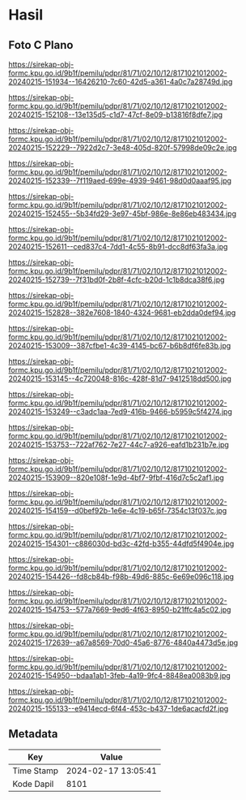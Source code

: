 # Hasil

## Foto C Plano

https://sirekap-obj-formc.kpu.go.id/9b1f/pemilu/pdpr/81/71/02/10/12/8171021012002-20240215-151934--16426210-7c60-42d5-a361-4a0c7a28749d.jpg

https://sirekap-obj-formc.kpu.go.id/9b1f/pemilu/pdpr/81/71/02/10/12/8171021012002-20240215-152108--13e135d5-c1d7-47cf-8e09-b13816f8dfe7.jpg

https://sirekap-obj-formc.kpu.go.id/9b1f/pemilu/pdpr/81/71/02/10/12/8171021012002-20240215-152229--7922d2c7-3e48-405d-820f-57998de09c2e.jpg

https://sirekap-obj-formc.kpu.go.id/9b1f/pemilu/pdpr/81/71/02/10/12/8171021012002-20240215-152339--7f119aed-699e-4939-9461-98d0d0aaaf95.jpg

https://sirekap-obj-formc.kpu.go.id/9b1f/pemilu/pdpr/81/71/02/10/12/8171021012002-20240215-152455--5b34fd29-3e97-45bf-986e-8e86eb483434.jpg

https://sirekap-obj-formc.kpu.go.id/9b1f/pemilu/pdpr/81/71/02/10/12/8171021012002-20240215-152611--ced837c4-7dd1-4c55-8b91-dcc8df63fa3a.jpg

https://sirekap-obj-formc.kpu.go.id/9b1f/pemilu/pdpr/81/71/02/10/12/8171021012002-20240215-152739--7f31bd0f-2b8f-4cfc-b20d-1c1b8dca38f6.jpg

https://sirekap-obj-formc.kpu.go.id/9b1f/pemilu/pdpr/81/71/02/10/12/8171021012002-20240215-152828--382e7608-1840-4324-9681-eb2dda0def94.jpg

https://sirekap-obj-formc.kpu.go.id/9b1f/pemilu/pdpr/81/71/02/10/12/8171021012002-20240215-153009--387cfbe1-4c39-4145-bc67-b6b8df6fe83b.jpg

https://sirekap-obj-formc.kpu.go.id/9b1f/pemilu/pdpr/81/71/02/10/12/8171021012002-20240215-153145--4c720048-816c-428f-81d7-9412518dd500.jpg

https://sirekap-obj-formc.kpu.go.id/9b1f/pemilu/pdpr/81/71/02/10/12/8171021012002-20240215-153249--c3adc1aa-7ed9-416b-9466-b5959c5f4274.jpg

https://sirekap-obj-formc.kpu.go.id/9b1f/pemilu/pdpr/81/71/02/10/12/8171021012002-20240215-153753--722af762-7e27-44c7-a926-eafd1b231b7e.jpg

https://sirekap-obj-formc.kpu.go.id/9b1f/pemilu/pdpr/81/71/02/10/12/8171021012002-20240215-153909--820e108f-1e9d-4bf7-9fbf-416d7c5c2af1.jpg

https://sirekap-obj-formc.kpu.go.id/9b1f/pemilu/pdpr/81/71/02/10/12/8171021012002-20240215-154159--d0bef92b-1e6e-4c19-b65f-7354c13f037c.jpg

https://sirekap-obj-formc.kpu.go.id/9b1f/pemilu/pdpr/81/71/02/10/12/8171021012002-20240215-154301--c886030d-bd3c-42fd-b355-44dfd5f4904e.jpg

https://sirekap-obj-formc.kpu.go.id/9b1f/pemilu/pdpr/81/71/02/10/12/8171021012002-20240215-154426--fd8cb84b-f98b-49d6-885c-6e69e096c118.jpg

https://sirekap-obj-formc.kpu.go.id/9b1f/pemilu/pdpr/81/71/02/10/12/8171021012002-20240215-154753--577a7669-9ed6-4f63-8950-b21ffc4a5c02.jpg

https://sirekap-obj-formc.kpu.go.id/9b1f/pemilu/pdpr/81/71/02/10/12/8171021012002-20240215-172639--a67a8569-70d0-45a6-8776-4840a4473d5e.jpg

https://sirekap-obj-formc.kpu.go.id/9b1f/pemilu/pdpr/81/71/02/10/12/8171021012002-20240215-154950--bdaa1ab1-3feb-4a19-9fc4-8848ea0083b9.jpg

https://sirekap-obj-formc.kpu.go.id/9b1f/pemilu/pdpr/81/71/02/10/12/8171021012002-20240215-155133--e9414ecd-6f44-453c-b437-1de6acacfd2f.jpg


## Metadata

| Key        | Value               |
| ---------- | ------------------- |
| Time Stamp | 2024-02-17 13:05:41 |
| Kode Dapil | 8101                |



